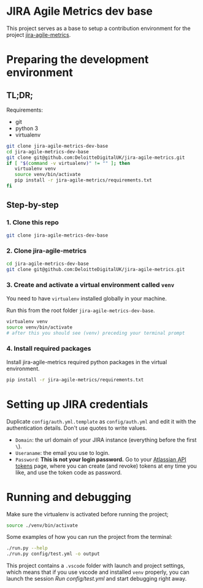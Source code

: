 # JIRA Agile Metrics dev base 

This project serves as a base to setup a contribution environment for the project
[jira-agile-metrics](https://github.com/DeloitteDigitalUK/jira-agile-metrics).

# Preparing the development environment

## TL;DR;

Requirements:
* git
* python 3
* virtualenv

```sh
git clone jira-agile-metrics-dev-base
cd jira-agile-metrics-dev-base
git clone git@github.com:DeloitteDigitalUK/jira-agile-metrics.git
if [ "$(command -v virtualenv)" != "" ]; then
   virtualenv venv
   source venv/bin/activate
   pip install -r jira-agile-metrics/requirements.txt
fi
```

## Step-by-step

### 1. Clone this repo

```sh
git clone jira-agile-metrics-dev-base
```

### 2. Clone jira-agile-metrics

```sh
cd jira-agile-metrics-dev-base
git clone git@github.com:DeloitteDigitalUK/jira-agile-metrics.git
```

### 3. Create and activate a virtual environment called `venv`

You need to have `virtualenv` installed globally in your machine.

Run this from the root folder `jira-agile-metrics-dev-base`.

```sh
virtualenv venv
source venv/bin/activate
# after this you should see (venv) preceding your terminal prompt
```

### 4. Install required packages

Install jira-agile-metrics required python packages in the virtual environment.

```sh
pip install -r jira-agile-metrics/requirements.txt
```

# Setting up JIRA credentials

Duplicate `config/auth.yml.template` as `config/auth.yml` and edit it with the
authentication details. Don't use quotes to write values.
* `Domain`: the url domain of your JIRA instance (everything before the first `\`).
* `Useraname`: the email you use to login.
* `Password`: **This is not your login password.** Go to your
[Atlassian API tokens](https://id.atlassian.com/manage-profile/security/api-tokens)
page, where you can create (and revoke) tokens at eny time you like, and use the token
code as password.

# Running and debugging

Make sure the virtualenv is activated before running the project;
```sh
source ./venv/bin/activate
```

Some examples of how you can run the project from the terminal:

```sh
./run.py --help
./run.py config/test.yml -o output
```

This project contains a `.vscode` folder with launch and project settings, which means
that if you use vscode and installed `venv` properly, you can launch the session
*Run config/test.yml* and start debugging right away.

